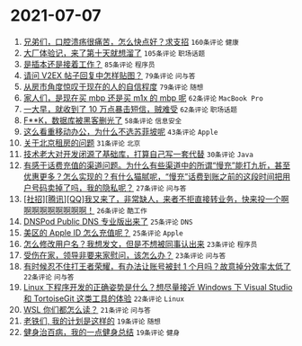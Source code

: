 # 2021-07-07

1. [兄弟们，口腔溃疡很痛苦，怎么快点好？求支招](https://www.v2ex.com/t/788021) `160条评论` `健康`
1. [大厂体验记，来了第十天就想溜了](https://www.v2ex.com/t/788005) `105条评论` `职场话题`
1. [是插本还是接着工作？](https://www.v2ex.com/t/788002) `85条评论` `程序员`
1. [请问 V2EX 帖子回复中怎样贴图？](https://www.v2ex.com/t/788014) `79条评论` `问与答`
1. [从房市角度惊叹于现在的人的自信程度](https://www.v2ex.com/t/788100) `79条评论` `随想`
1. [家人们，是现在买 mbp 还是买 m1x 的 mbp 呢](https://www.v2ex.com/t/787997) `62条评论` `MacBook Pro`
1. [一大早，就收到了 10 万点暴击短信，贼难受](https://www.v2ex.com/t/788000) `62条评论` `职场话题`
1. [F**K，数据库被黑客删光了](https://www.v2ex.com/t/788046) `58条评论` `信息安全`
1. [这么看重移动办公，为什么不选苏菲坡呢](https://www.v2ex.com/t/788049) `43条评论` `Apple`
1. [关于北京租房的问题](https://www.v2ex.com/t/788017) `31条评论` `北京`
1. [技术老大对开发闭源了基础库，打算自己写一套代替](https://www.v2ex.com/t/788087) `30条评论` `Java`
1. [有感于话费充值的渠道问题。为什么有些渠道中的所谓“慢充”能打九折，甚至优惠更多？怎么实现的？有什么猫腻呢，“慢充”话费到账之前的这段时间把用户号码卖掉了吗，我的隐私呢？](https://www.v2ex.com/t/788003) `27条评论` `问与答`
1. [[社招][腾讯][QQ]我又来了，非常缺人，来者不拒直接转业务，快来投一个啊啊啊啊啊啊啊啊啊！](https://www.v2ex.com/t/788091) `26条评论` `酷工作`
1. [DNSPod Public DNS 专业版出来了](https://www.v2ex.com/t/788130) `25条评论` `DNS`
1. [美区的 Apple ID 怎么充值呢？](https://www.v2ex.com/t/788096) `25条评论` `Apple`
1. [怎么修改用户名？我想发文，但是不想被同事认出来](https://www.v2ex.com/t/788131) `23条评论` `程序员`
1. [受伤在家，领导非要来家慰问，该怎么办？](https://www.v2ex.com/t/788037) `23条评论` `问与答`
1. [有时候忍不住打王者荣耀，有办法让账号被封 1 个月吗？故意掉分效率太低了](https://www.v2ex.com/t/788095) `22条评论` `问与答`
1. [Linux 下程序开发的正确姿势是什么？想尽量接近 Windows 下 Visual Studio 和 TortoiseGit 这类工具的体验](https://www.v2ex.com/t/788078) `22条评论` `Linux`
1. [WSL 你们都怎么读？](https://www.v2ex.com/t/788068) `21条评论` `问与答`
1. [老铁们, 我的计划是这样的](https://www.v2ex.com/t/788139) `19条评论` `随想`
1. [健身治百病，我的一点健身总结](https://www.v2ex.com/t/788123) `19条评论` `健身`
